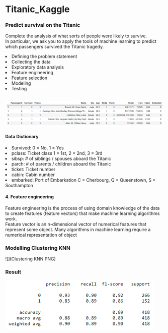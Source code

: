 # Titanic_Kaggle

### Predict survival on the Titanic
Complete the analysis of what sorts of people were likely to survive.<br>
In particular, we ask you to apply the tools of machine learning to predict which passengers survived the Titanic tragedy.

<li>Defining the problem statement</li>
<li>Collecting the data</li>
<li>Exploratory data analysis</li>
<li>Feature engineering</li>
<li>Feature selection</li>
<li>Modeling</li>
<li>Testing</li>
<br>

![](Dataset.PNG)

#### Data Dictionary
<li>Survived: 0 = No, 1 = Yes</li>
<li>pclass: Ticket class 1 = 1st, 2 = 2nd, 3 = 3rd</li>
<li>sibsp: # of siblings / spouses aboard the Titanic</li>
<li>parch: # of parents / children aboard the Titanic</li>
<li>ticket: Ticket number</li>
<li>cabin: Cabin number</li>
<li>embarked: Port of Embarkation C = Cherbourg, Q = Queenstown, S = Southampton</li>

#### 4. Feature engineering
Feature engineering is the process of using domain knowledge of the data
to create features (feature vectors) that make machine learning algorithms work.<br>
Feature vector is an n-dimensional vector of numerical features that represent some object.
Many algorithms in machine learning require a numerical representation of object

### Modelling Clustering KNN
![](Clustering KNN.PNG)

### Result
![](Result.PNG)
